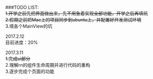 ###TODO LIST:  
~~1.开学之前先把界面做出来，先不用急着实现全部功能，开学之后再填坑~~  
~~2.假期之前把Mac上的项目同步到ubuntu上，并配置好开发测试环境~~  
3.填各个MainView的坑  
  
2017.2.12  
目前进度：20%

2017.3.11  
~~1.完成ui部分~~  
2.理解rn的组件生命周期并进行代码的重构  
3.逐步完成个页面的功能  